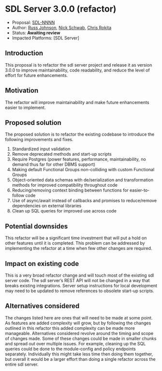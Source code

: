 # SDL Server 3.0.0 (refactor)

* Proposal: [SDL-NNNN](NNNN-sdl-server-3.md)
* Author:  [Russ Johnson](https://github.com/russjohnson09), [Nick Schwab](https://github.com/nickschwab), [Chris Rokita](https://github.com/crokita)
* Status: **Awaiting review**
* Impacted Platforms: [SDL Server]

## Introduction

This proposal is to refactor the sdl server project and release it as version 3.0.0 to improve maintainability, code readability, and reduce the level of effort for future enhancements.


## Motivation

The refactor will improve maintainability and make future enhancements easier to implement.

## Proposed solution

The proposed solution is to refactor the existing codebase to introduce the following improvements and fixes.

1. Standardized input validation
2. Remove deprecated methods and start-up scripts
3. Require Postgres (power features, performance, maintainability, no demand thus far for other DBMS support)
4. Making default Functional Groups non-colliding with custom Functional Groups
5. Object-oriented data schemas with de/serialization and transformation methods for improved compatibility throughout code
6. Reducing/removing context binding between functions for easier-to-follow code
7. Use of async/await instead of callbacks and promises to reduce/remove dependencies on external libraries
8. Clean up SQL queries for improved use across code


## Potential downsides

This refactor will be a significant time investment that will put a hold on other features until it is completed.  This problem can be addressed by implementing the refactor at a time when few other changes are required.


## Impact on existing code
This is a very broad refactor change and will touch most of the existing sdl server code. The sdl server’s REST API will not be changed in a way that breaks existing integrations. Server setup instructions for local development may need to be updated to remove references to obsolete start-up scripts.

## Alternatives considered

The changes listed here are ones that will need to be made at some point. As features are added complexity will grow, but by following the changes outlined in this refactor this added complexity can be made more manageable. Alternatives considered revolve around the timing and scope of changes made. Some of these changes could be made in smaller chunks and spread out over multiple issues. For example, cleaning up the SQL queries could be done to the module-config and policy endpoints separately. Individually this might take less time then doing them together, but overall it would be a larger effort than doing a single refactor across the entire sdl server.

